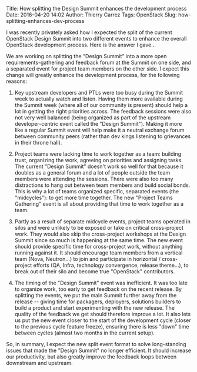 Title: How splitting the Design Summit enhances the development process
Date: 2016-04-20 14:02
Author: Thierry Carrez
Tags: OpenStack
Slug: how-splitting-enhances-dev-process


I was recently privately asked how I expected the split of the current
OpenStack Design Summit into two different events to enhance the overall
OpenStack development process. Here is the answer I gave...

We are working on splitting the "Design Summit" into a more open
requirements-gathering and feedback forum at the Summit on one side,
and a separated event for project team members on the other side. I expect
this change will greatly enhance the development process, for the following
reasons:

1. Key upstream developers and PTLs were too busy during the Summit week
to actually watch and listen. Having them more available during the Summit
week (where all of our community is present) should help a lot in getting
the right priorities across. The feedback sessions were also not very well
balanced (being organized as part of the upstream developer-centric event
called the "Design Summit"). Making it more like a regular Summit event will
help make it a neutral exchange forum between community peers (rather than
dev kings listening to grievances in their throne hall).

2. Project teams were lacking time to work together as a team: building
trust, organizing the work, agreeing on priorities and assigning tasks. The
current "Design Summit" doesn't work so well for that because it doubles as
a general forum and a lot of people outside the team members were attending
the sessions. There were also too many distractions to hang out between team
members and build social bonds. This is why a lot of teams organized specific,
separated events (the "midcycles"): to get more time together. The new
"Project Teams Gathering" event is all about providing that time to work
together as a team.

3. Partly as a result of separate midcycle events, project teams operated in
silos and were unlikely to be exposed or take on critical cross-project work.
They would also skip the cross-project workshops at the Design Summit since so
much is happening at the same time. The new event should provide specific time
for cross-project work, without anything running against it. It should
encourage team members from a vertical team (Nova, Neutron...) to join and
participate in horizontal / cross-project efforts (QA, Infra, technology
convergence, release theme...), to break out of their silo and become true
"OpenStack" contributors.

4. The timing of the "Design Summit" event was inefficient. It was too late
to organize work, too early to get feedback on the recent release. By splitting
the events, we put the main Summit further away from the release -- giving time
for packagers, deployers, solutions builders to build a product and start
experimenting with the new release. The quality of the feedback we get should
therefore improve a lot. It also lets us put the new event closer to the start
of the development cycle (closer to the previous cycle feature freeze),
ensuring there is less "down" time between cycles (almost two months in the
current setup).

So, in summary, I expect the new split event format to solve long-standing
issues that made the "Design Summit" no longer efficient. It should increase
our productivity, but also greatly improve the feedback loops between
downstream and upstream.
